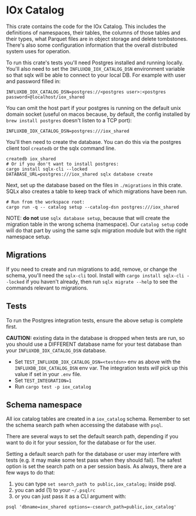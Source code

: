 # IOx Catalog

This crate contains the code for the IOx Catalog. This includes the definitions of namespaces,
their tables, the columns of those tables and their types, what Parquet files are in object storage
and delete tombstones. There's also some configuration information that the overall distributed
system uses for operation.

To run this crate's tests you'll need Postgres installed and running locally. You'll also need to
set the `INFLUXDB_IOX_CATALOG_DSN` environment variable so that sqlx will be able to connect to
your local DB. For example with user and password filled in:

```
INFLUXDB_IOX_CATALOG_DSN=postgres://<postgres user>:<postgres password>@localhost/iox_shared
```

You can omit the host part if your postgres is running on the default unix domain socket (useful on
macos because, by default, the config installed by `brew install postgres` doesn't listen to a TCP
port):

```
INFLUXDB_IOX_CATALOG_DSN=postgres:///iox_shared
```

You'll then need to create the database. You can do this via the postgres
client tool `createdb` or the sqlx command line.

```
createdb iox_shared
# Or if you don't want to install postgres:
cargo install sqlx-cli --locked
DATABASE_URL=postgres:///iox_shared sqlx database create
```

Next, set up the database based on the files in `./migrations` in this crate. SQLx also creates
a table to keep track of which migrations have been run.

```
# Run from the workspace root:
cargo run -q -- catalog setup --catalog-dsn postgres:///iox_shared
```

NOTE: **do not** use `sqlx database setup`, because that will create the migration table in the
wrong schema (namespace). Our `catalog setup` code will do that part by using the same sqlx
migration module but with the right namespace setup.

## Migrations

If you need to create and run migrations to add, remove, or change the schema, you'll need the
`sqlx-cli` tool. Install with `cargo install sqlx-cli --locked` if you haven't already, then run
`sqlx migrate --help` to see the commands relevant to migrations.

## Tests

To run the Postgres integration tests, ensure the above setup is complete first.

**CAUTION:** existing data in the database is dropped when tests are run, so you should use a
DIFFERENT database name for your test database than your `INFLUXDB_IOX_CATALOG_DSN` database.

* Set `TEST_INFLUXDB_IOX_CATALOG_DSN=<testdsn>` env as above with the `INFLUXDB_IOX_CATALOG_DSN`
  env var. The integration tests *will* pick up this value if set in your `.env` file.
* Set `TEST_INTEGRATION=1`
* Run `cargo test -p iox_catalog`

## Schema namespace

All iox catalog tables are created in a `iox_catalog` schema. Remember to set the schema search
path when accessing the database with `psql`.

There are several ways to set the default search path, depending if you want to do it for your
session, for the database or for the user.

Setting a default search path for the database or user may interfere with tests (e.g. it may make
some test pass when they should fail). The safest option is set the search path on a per session
basis. As always, there are a few ways to do that:

1. you can type `set search_path to public,iox_catalog;` inside psql.
2. you can add (1) to your `~/.psqlrc`
3. or you can just pass it as a CLI argument with:

```
psql 'dbname=iox_shared options=-csearch_path=public,iox_catalog'
```
